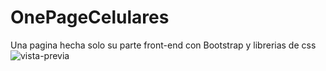 # OnePageCelulares
Una pagina hecha solo su parte front-end con Bootstrap y librerias de css
![vista-previa](https://user-images.githubusercontent.com/34484098/39674843-51aa959a-5120-11e8-9039-c209f965335d.png)
